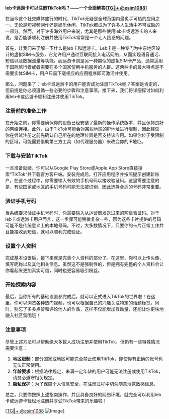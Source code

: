 **leb卡远游卡可以注册TikTok吗？——一个全面解答[[TG💪+ @esim1088](https://t.me/s/esim1088)]**

在当今这个社交媒体盛行的时代，TikTok无疑是全球范围内最炙手可热的应用之一。无论是短视频创作还是娱乐休闲，TikTok都成为了许多人生活中不可或缺的一部分。然而，对于许多海外用户来说，尤其是那些使用leb卡或远游卡的人来说，是否能够顺利注册并使用TikTok常常是一个让人困惑的问题。

首先，让我们来了解一下什么是leb卡和远游卡。Leb卡是一种专门为中东地区设计的虚拟SIM卡服务，它允许用户通过互联网接入电话网络，从而实现语音通话、短信以及数据流量等功能。而远游卡则是另一种类似的虚拟SIM卡产品，通常适用于国际旅行者或者需要在多个国家使用手机服务的人群。这两种卡的最大特点是不需要实体SIM卡，用户只需下载相应的应用程序即可激活并使用。

那么，问题来了：leb卡或远游卡的用户能否成功注册TikTok呢？答案是肯定的，但前提是你必须遵循一些必要的步骤和注意事项。接下来，我们将详细探讨如何利用leb卡或远游卡顺利注册并使用TikTok。

### 注册前的准备工作

在开始之前，你需要确保你的设备已经安装了最新的操作系统版本，并且保持良好的网络连接。此外，由于TikTok可能会对某些地区的IP地址进行限制，因此建议你在尝试注册之前先确认自己所在的地理位置是否支持该应用。如果你位于受限制的区域，可能需要借助第三方工具（如代理服务器）来改变你的IP地址。

### 下载与安装TikTok

一旦准备就绪，你可以从Google Play Store或Apple App Store直接搜索“TikTok”并下载官方客户端。安装完成后，打开应用程序并按照提示创建新账户。在这个过程中，你需要输入有效的手机号码以接收验证码。这里需要注意的是，有些国家或地区的手机号码可能无法被识别，因此选择合适的号码非常重要。

### 验证手机号码

当系统要求验证手机号码时，你需要输入从运营商发送过来的短信验证码。对于leb卡或远游卡用户而言，这一步骤可能稍微复杂一些，因为这些卡片提供的号码可能不是传统意义上的本地号码。不过，大多数情况下，只要你的卡片正常工作并且能接收到短信，就可以顺利完成验证。

### 设置个人资料

完成基本设置后，接下来就是完善个人资料的部分了。在这里，你可以上传头像、填写昵称以及其他相关信息。虽然这不是强制性的，但是拥有完整的个人资料会让你看起来更加真实可信，同时也更容易吸引粉丝。

### 开始探索内容

最后，当你所有的基础设置都完成后，就可以正式进入TikTok的世界啦！在这里，你可以浏览各种热门视频，也可以根据自己的兴趣关注特定的话题标签。同时，别忘了多多点赞和评论他人的作品，这样不仅能增加互动量，还能让你更快地融入社区氛围哦！

### 注意事项

尽管上述方法可以帮助绝大多数人成功注册并使用TikTok，但仍有一些特殊情况需要注意：

1. **地区限制**：部分国家或地区可能完全禁止使用TikTok，即使你有正确的账号也无法正常使用。
2. **年龄要求**：根据法律规定，未满一定年龄的用户可能无法注册或使用TikTok，请务必遵守相关规定。
3. **隐私保护**：为了保障个人信息安全，在注册过程中切勿随意泄露敏感信息。

总之，只要你按照上述指南操作，并且具备良好的网络环境，就完全可以利用leb卡或远游卡轻松地注册并享受TikTok带来的乐趣啦！

[[TG💪+ @esim1088](https://t.me/s/esim1088) ![Image](https://i.postimg.cc/4NQfJmqS/Snipaste-2025-05-13-00-14-12.png)]